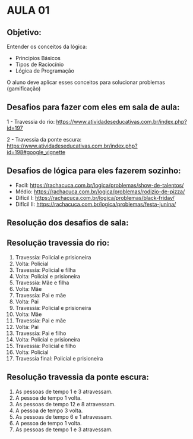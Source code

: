 # AULA 01 

Objetivo:
-
Entender os conceitos da lógica: 
- Principios Básicos
- Tipos de Raciocínio
- Lógica de Programação
 
O aluno deve aplicar esses conceitos para solucionar problemas (gamificação)

## Desafios para fazer com eles em sala de aula:
1 - Travessia do rio: https://www.atividadeseducativas.com.br/index.php?id=197

2 - Travessia da ponte escura: https://www.atividadeseducativas.com.br/index.php?id=198#google_vignette


## Desafios de lógica para eles fazerem sozinho:
- Facil: https://rachacuca.com.br/logica/problemas/show-de-talentos/
- Médio: https://rachacuca.com.br/logica/problemas/rodizio-de-pizza/
- Difícil I: https://rachacuca.com.br/logica/problemas/black-friday/
- Difícil II: https://rachacuca.com.br/logica/problemas/festa-junina/


## Resolução dos desafios de sala:
## Resolução travessia do rio:
1. Travessia: Policial e prisioneira
2. Volta: Policial
3. Travessia: Policial e filha
4. Volta: Policial e prisioneira
5. Travessia: Mãe e filha
6. Volta: Mãe
7. Travessia: Pai e mãe
8. Volta: Pai
9. Travessia: Policial e prisioneira
10. Volta: Mãe
11. Travessia: Pai e mãe
12. Volta: Pai
13. Travessia: Pai e filho
14. Volta: Policial e prisioneira
15. Travessia: Policial e filho
16. Volta: Policial
17. Travessia final: Policial e prisioneira


## Resolução travessia da ponte escura:
1. As pessoas de tempo 1 e 3 atravessam.
2. A pessoa de tempo 1 volta.
3. As pessoas de tempo 12 e 8 atravessam.
4. A pessoa de tempo 3 volta.
5. As pessoas de tempo 6 e 1 atravessam.
6. A pessoa de tempo 1 volta.
7. As pessoas de tempo 1 e 3 atravessam.




